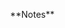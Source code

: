 <p align="center">
  <img ![file](https://github.com/user-attachments/assets/d915b9b9-2d8c-48b5-a9f4-ada01793e8ab) />
  **Notes**
</p>


